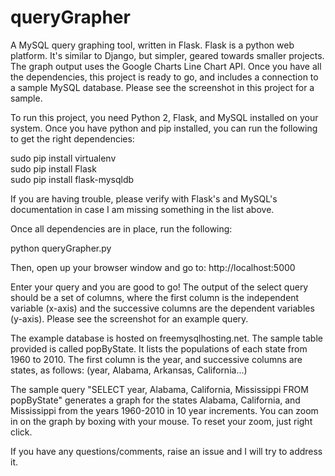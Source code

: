 # queryGrapher
A MySQL query graphing tool, written in Flask. Flask is a python web platform. It's similar to Django, but simpler, geared towards smaller projects. The graph output uses the Google Charts Line Chart API. Once you have all the dependencies, this project is ready to go, and includes a connection to a sample MySQL database. Please see the screenshot in this project for a sample.

To run this project, you need Python 2, Flask, and MySQL installed on your system. Once you have python and pip installed, you can run the following to get the right dependencies:

sudo pip install virtualenv  
sudo pip install Flask  
sudo pip install flask-mysqldb

If you are having trouble, please verify with Flask's and MySQL's documentation in case I am missing something in the list above.

Once all dependencies are in place, run the following:

python queryGrapher.py

Then, open up your browser window and go to:
http://localhost:5000

Enter your query and you are good to go! The output of the select query should be a set of columns, where the first column is the independent variable (x-axis) and the successive columns are the dependent variables (y-axis). Please see the screenshot for an example query. 

The example database is hosted on freemysqlhosting.net. The sample table provided is called popByState. It lists the populations of each state from 1960 to 2010. The first column is the year, and successive columns are states, as follows: (year, Alabama, Arkansas, California...)

The sample query "SELECT year, Alabama, California, Mississippi FROM popByState" generates a graph for the states Alabama, California, and Mississippi from the years 1960-2010 in 10 year increments. You can zoom in on the graph by boxing with your mouse. To reset your zoom, just right click.

If you have any questions/comments, raise an issue and I will try to address it.

